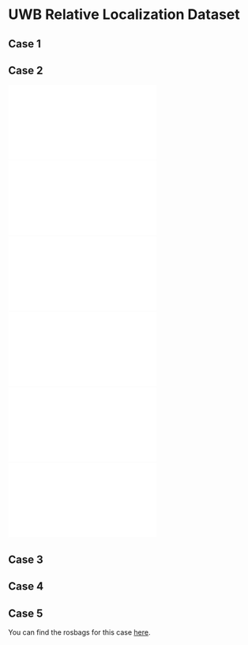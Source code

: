 # UWB Relative Localization Dataset

## Case 1

## Case 2

![1](./images/3a.pdf)
![2](./images/3b.pdf)
![3](./images/3c.pdf)
![4](./images/3d.pdf)
![5](./images/3e.pdf)
![6](./images/3f.pdf)

## Case 3

## Case 4

## Case 5

You can find the rosbags for this case [here](https://utufi.sharepoint.com/:f:/s/msteams_0ed7e9/EgqJcxOKBahPjA9wrD5IezwBQtq_qMV6IInGz1fRkBrVSQ?e=7u23wx).

<!-- # Acknowledgement

Please cite our Dataset paper arxiv if the data in this repo helps your work: -->

